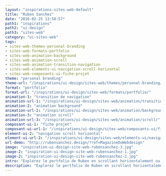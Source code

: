 ```yaml
---
layout: "inspirations-sites-web-default"
title: "Ruben Sanchez"
date: "2016-02-25 13:58:57"
path1: "inspirations"
path2: "ui-design"
path3: "sites-web"
category: "ui-sites-web"
tags:
- sites-web-themes-personal-branding
- sites-web-formats-portfolio
- sites-web-animation-background
- sites-web-animation-scroll
- sites-web-animation-transition-navigation
- sites-web-elements-ui-navigation-scroll-horizontal
- sites-web-composants-ui-fiche-projet
theme: "personal branding"
theme-url: "/inspirations/ui-design/sites-web/themes/personal-branding/"
format: "portfolio"
format-url: "/inspirations/ui-design/sites-web/formats/portfolio/"
animation-1: "transition de navigation"
animation-url-1: "/inspirations/ui-design/sites-web/animation/transition-navigation/"
animation-2: "animation background"
animation-url-2: "/inspirations/ui-design/sites-web/animation/background/"
animation-3: "animation scroll"
animation-url-3: "/inspirations/ui-design/sites-web/animation/scroll/"
composant-ui-1: "fiche projet"
composant-ui-url-1: "/inspirations/ui-design/sites-web/composants-ui/fiche-projet/"
element-ui-2: "navigation scroll horizontal"
element-ui-url-2: "/inspirations/ui-design/sites-web/elements-ui/navigation-scroll-horizontal/"
url-demo: "http://rubensanchez.design/?ref=MagazineDuWebdesign"
image: "inspiration-ui-design-site-web-rubensanchez-3.jpg"
image-2: "inspiration-ui-design-site-web-rubensanchez-1.jpg"
image-2: "inspiration-ui-design-site-web-rubensanchez-2.jpg"
intro: "Explorez le portfolio de Ruben en scrollant horizontalement ou en drag'n'drop. Les transitions de navigation sont réussies."
description: "Explorez le portfolio de Ruben en scrollant horizontalement ou en drag'n'drop. Les transitions de navigation sont réussies."
---
```

